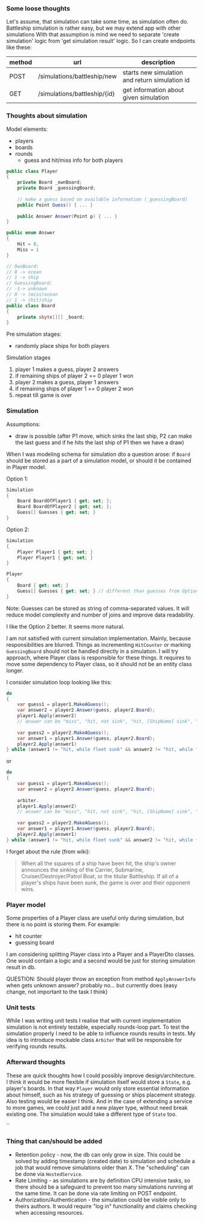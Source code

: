 ### Some loose thoughts

Let's assume, that simulation can take some time, as simulation often do.
Battleship simulation is rather easy, but we may extend app with other simulations
With that assumption is mind we need to separate 'create simulation' logic from 'get simulation result' logic.
So I can create endpoints like these:

| method | url                          | description                                    |
|--------|------------------------------|------------------------------------------------|
| POST   | /simulations/battleship/new  | starts new simulation and return simulation id |
| GET    | /simulations/battleship/{id} | get information about given simulation         |

### Thoughts about simulation

Model elements:

* players
* boards
* rounds
  * guess and hit/miss info for both players

```csharp
public class Player
{
    private Board _ownBoard;
    private Board _guessingBoard;
    
    // make a guess based on available information (_guessingBoard) 
    public Point Guess() { ... }
    
    public Answer Answer(Point p) { ... }
}

public enum Answer 
{
    Hit = 0,
    Miss = 1
}

// OwnBoard:
// 0 -> ocean
// 1 -> ship
// GuessingBoard:
// -1-> unknown
// 0 -> (miss)ocean
// 1 -> (hit)ship
public class Board
{
    private sbyte[][] _board;
}
```

Pre simulation stages:

* randomly place ships for both players

Simulation stages

1. player 1 makes a guess, player 2 answers
2. if remaining ships of player 2 == 0 player 1 won
3. player 2 makes a guess, player 1 answers
4. if remaining ships of player 1 == 0 player 2 won
5. repeat till game is over

### Simulation

Assumptions:

* draw is possible (after P1 move, which sinks the last ship, P2 can make the last guess and if he hits the last ship of P1 then we have a draw)

When I was modeling schema for simulation dto a question arose:
if `Board` should be stored as a part of a simulation model, or should it be contained in Player model.

Option 1:

```csharp
Simulation 
{
    Board BoardOfPlayer1 { get; set; };
    Board BoardOfPlayer2 { get; set; };
    Guess[] Guesses { get; set; }
}
```

Option 2:

```csharp
Simulation 
{
    Player Player1 { get; set; }
    Player Player1 { get; set; }
}

Player
{
    Board { get; set; }
    Guess[] Guesses { get; set; } // different than guesses from Option 1 (contains only guesses of the player)
}

```

Note: Guesses can be stored as string of comma-separated values. It will reduce model complexity and number of joins
and improve data readability.

I like the Option 2 better. It seems more natural.

I am not satisfied with current simulation implementation. Mainly, because responsibilities are blurred.
Things as incrementing `HitCounter` or marking `GuessingBoard` should not be handled directly in a simulation.
I will try approach, where Player class is responsible for these things. It requires to move some dependency to Player class,
so it should not be an entity class longer.

I consider simulation loop looking like this:

```csharp
do
{
    var guess1 = player1.MakeAGuess();
    var answer2 = player2.Answer(guess, player2.Board);
    player1.Apply(answer2)
    // answer can be "miss", "hit, not sink", "hit, [ShipName] sink", "hit, while fleet sunk"
    
    var guess2 = player2.MakeAGuess();
    var answer1 = player1.Answer(guess, player2.Board);
    player2.Apply(answer1)
} while (answer1 != "hit, while fleet sunk" && answer2 != "hit, while fleet sunk")
```

or

```csharp
do
{
    var guess1 = player1.MakeAGuess();
    var answer2 = player2.Answer(guess, player2.Board);
    
    arbiter.
    player1.Apply(answer2)
    // answer can be "miss", "hit, not sink", "hit, [ShipName] sink", "hit, while fleet sunk"
    
    var guess2 = player2.MakeAGuess();
    var answer1 = player1.Answer(guess, player2.Board);
    player2.Apply(answer1)
} while (answer1 != "hit, while fleet sunk" && answer2 != "hit, while fleet sunk")
```

I forget about the rule (from wiki):
> When all the squares of a ship have been hit, the ship's owner announces the sinking of the Carrier, Submarine, Cruiser/Destroyer/Patrol Boat, or
> the titular Battleship. If all of a player's ships have been sunk, the game is over and their opponent wins.

### Player model

Some properties of a Player class are useful only during simulation, but there is no point is storing them.
For example:

* hit counter
* guessing board

I am considering splitting Player class into a Player and a PlayerDto classes. One would contain a logic
and a second would be just for storing simulation result in db.

QUESTION: Should player throw an exception from method `ApplyAnswerInfo` when gets unknown answer?
probably no... but currently does (easy change, not important to the task I think)

### Unit tests

While I was writing unit tests I realise that with current implementation simulation is not entirely testable,
especially rounds-loop part.
To test the simulation properly I need to be able to influence rounds results in tests.
My idea is to introduce mockable class `Arbiter` that will be responsible for verifying rounds results.


### Afterward thoughts

These are quick thoughts how I could possibly improve design/architecture.  
I think it would be more flexible if simulation itself would store a `State`, e.g. player's boards.
In that way `Player` would only store essential information about himself, such as his strategy of guessing
or ships placement strategy. Also testing would be easier I think. And in the case of extending a service to
more games, we could just add a new player type, without need break existing one. The simulation would take a different 
type of `State` too.

``
### Thing that can/should be added
- Retention policy - now, the db can only grow in size. This could be solved by adding timestamp (created date) to simulation
and schedule a job that would remove simulations older than X. The "scheduling" can be done via `HostedService`.
- Rate Limiting - as simulations are by definition CPU intensive tasks, so there should be a safeguard to prevent too many
simulations running at the same time. It can be done via rate limiting on POST endpoint.
- Authorization/Authentication - the simulation could be visible only to theirs authors. It would require "log in" functionality
and claims checking when accessing resources.

